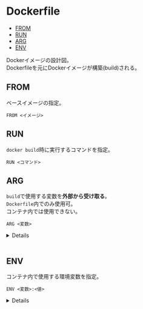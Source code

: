 # Dockerfile

- [FROM](#from)
- [RUN](#run)
- [ARG](#arg)
- [ENV](#env)

Dockerイメージの設計図。<br>
Dockerfileを元にDockerイメージが構築(build)される。

<span id="from"></span>
## FROM

ベースイメージの指定。

```docker
FROM <イメージ>
```

<span id="run"></span>
## RUN

`docker build`時に実行するコマンドを指定。

```docker
RUN <コマンド>
```

<span id="arg"></span>
## ARG

`build`で使用する変数を**外部から受け取る**。<br>
`Dockerfile`内でのみ使用可。<br>
コンテナ内では使用できない。

```docker
ARG <変数>
```

<details>

```docker
# ARG なし
FORM nginx
RUN echo $HELLO
```

```bash
$ docker buld --build-arg HELLO="World" .
...
# 略
...
=> CACHED [2/2] RUN echo ${HELLO}
...
# 略
...

```

<br>

```docker
# ARG あり
FORM nginx
ARG HELLO
RUN echo $HELLO
```

```bash
$ docker buld --build-arg HELLO="World" .
...
# 略
...
=> CACHED [2/2] RUN echo World
...
# 略
...

```

</details>

<br>

<span id="env"></span>
## ENV

コンテナ内で使用する環境変数を指定。

```docker
ENV <変数>:<値>
```

<details>

```docker
FORM nginx

ENV HELLO="World"
```

```bash
$ docker build -t env_test .
# 略

$ docker run -it env_test bash
root@b9f2cbb47393:/# echo $HELLO
World
```

</details>

